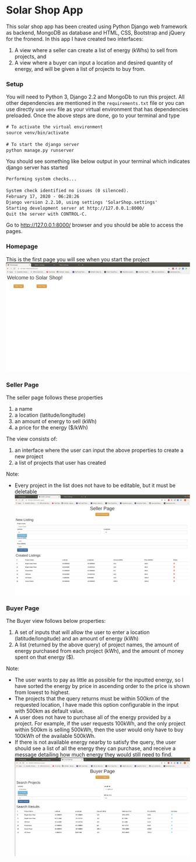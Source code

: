 # Solar Shop App
This solar shop app has been created using Python Django web framework as backend, MongoDB as database and HTML, CSS, Bootstrap and jQuery for the fronend.
In this app I have created two interfaces:
1. A view where a seller can create a list of energy (kWhs) to sell from projects, and
2. A view where a buyer can input a location and desired quantity of energy, and will be given a
list of projects to buy from.

### Setup
You will need to Python 3, Django 2.2 and MongoDb to run this project.
All other dependencies are mentioned in the `requirements.txt` file or you can use directly use `venv` file as your virtual environment that has dependencies preloaded.
Once the above steps are done, go to your terminal and type
```
# To activate the virtual environment
source venv/bin/activate

# To start the django server
python manage.py runserver
```
You should see something like below output in your terminal which indicates django server has started
```
Performing system checks...

System check identified no issues (0 silenced).
February 17, 2020 - 06:28:26
Django version 2.2.10, using settings 'SolarShop.settings'
Starting development server at http://127.0.0.1:8000/
Quit the server with CONTROL-C.
```
Go to http://127.0.0.1:8000/ browser and you should be able to access the pages.

### Homepage
This is the first page you will see when you start the project
![Dashboard](https://raw.githubusercontent.com/jubins/HSTSolar/master/images/homepage.png)

### Seller Page
The seller page follows these properties
1. a name
2. a location (latitude/longitude)
3. an amount of energy to sell (kWh)
4. a price for the energy ($/kWh)

The view consists of:
1. an interface where the user can input the above properties to create a new project
2. a list of projects that user has created

Note:
- Every project in the list does not have to be editable, but it must be deletable
![SellerApp](https://raw.githubusercontent.com/jubins/HSTSolar/master/images/sellerpage.png)

### Buyer Page
The Buyer view follows below properties:
1. A set of inputs that will allow the user to enter a location (latitude/longitude) and an amount
of energy (kWh)
2. A list (returned by the above query) of project names, the amount of energy purchased from
each project (kWh), and the amount of money spent on that energy ($).

Note:
- The user wants to pay as little as possible for the inputted energy, so I have sorted the energy by price in ascending order to the price is shown from lowest to highest.
- The projects that the query returns must be within 500km of the requested location, I have made this option configurable in the input with 500km as default value.
- A user does not have to purchase all of the energy provided by a project. For example, if the
user requests 100kWh, and the only project within 500km is selling 500kWh, then the user
would only have to buy 100kWh of the available 500kWh.
- If there is not available energy nearby to satisfy the query, the user should see a list of all
the energy they can purchase, and receive a message detailing how much energy they
would still need to find.
![BuyerApp](https://raw.githubusercontent.com/jubins/HSTSolar/master/images/buyerpage.png)

